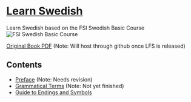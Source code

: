 # [Learn Swedish](http://stefaneng.github.io/learn-swedish)

Learn Swedish based on the FSI Swedish Basic Course
![FSI Swedish Basic Course](http://i.imgur.com/jwDKeMp.png)

[Original Book PDF](https://s3.amazonaws.com/101languages/swedish/FSI/Swedish-Basic_Text.pdf) (Note: Will host through github once LFS is released)

## Contents

- [Preface](preface.md) (Note: Needs revision)
- [Grammatical Terms](grammatical_terms.md) (Note: Not yet finished)
- [Guide to Endings and Symbols](endings_and_symbols.md)
